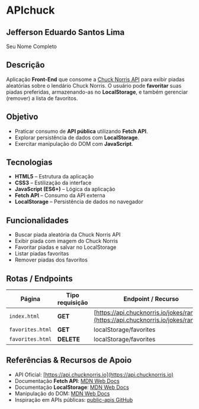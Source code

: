 # APIchuck

## Jefferson Eduardo Santos Lima 

Seu Nome Completo

## Descrição

Aplicação **Front-End** que consome a [Chuck Norris API](https://api.chucknorris.io/) para exibir piadas aleatórias sobre o lendário Chuck Norris.
O usuário pode **favoritar** suas piadas preferidas, armazenando-as no **LocalStorage**, e também gerenciar (remover) a lista de favoritos.

## Objetivo

* Praticar consumo de **API pública** utilizando **Fetch API**.
* Explorar persistência de dados com **LocalStorage**.
* Exercitar manipulação do DOM com **JavaScript**.

## Tecnologias

* **HTML5** – Estrutura da aplicação
* **CSS3** – Estilização da interface
* **JavaScript (ES6+)** – Lógica da aplicação
* **Fetch API** – Consumo da API externa
* **LocalStorage** – Persistência de dados no navegador

## Funcionalidades

* Buscar piada aleatória da Chuck Norris API
* Exibir piada com imagem do Chuck Norris
* Favoritar piadas e salvar no LocalStorage
* Listar piadas favoritas
* Remover piadas dos favoritos

## Rotas / Endpoints

| Página           | Tipo requisição | Endpoint / Recurso                                                                 |
| ---------------- | --------------- | ---------------------------------------------------------------------------------- |
| `index.html`     | **GET**         | [https://api.chucknorris.io/jokes/random](https://api.chucknorris.io/jokes/random) |
| `favorites.html` | **GET**         | localStorage/favorites                                                             |
| `favorites.html` | **DELETE**      | localStorage/favorites                                                             |

## Referências & Recursos de Apoio

* API Oficial: [https://api.chucknorris.io](https://api.chucknorris.io)
* Documentação **Fetch API**: [MDN Web Docs](https://developer.mozilla.org/pt-BR/docs/Web/API/Fetch_API)
* Documentação **LocalStorage**: [MDN Web Docs](https://developer.mozilla.org/pt-BR/docs/Web/API/Window/localStorage)
* Manipulação do DOM: [MDN Web Docs](https://developer.mozilla.org/pt-BR/docs/Web/API/Document_Object_Model)
* Inspiração em APIs públicas: [public-apis GitHub](https://github.com/public-apis/public-apis)
